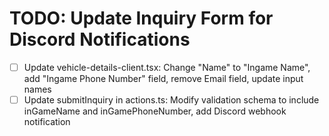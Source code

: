 # TODO: Update Inquiry Form for Discord Notifications

- [ ] Update vehicle-details-client.tsx: Change "Name" to "Ingame Name", add "Ingame Phone Number" field, remove Email field, update input names
- [ ] Update submitInquiry in actions.ts: Modify validation schema to include inGameName and inGamePhoneNumber, add Discord webhook notification

